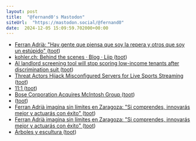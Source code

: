 ```yaml
---
layout: post
title:  "@fernand0's Mastodon"
siteUrl:  "https://mastodon.social/@fernand0"
date:  2024-12-05 15:09:59.702000+00:00
---
```

*  [Ferran Adrià: &quot;Hay gente que piensa que soy la repera y otros que soy un estúpido&quot;  ](https://www.heraldo.es/noticias/gastronomia/2024/11/25/ferran-adria-gente-piensa-repera-otros-estupido-1780506.html) ([toot](https://mastodon.social/@fernand0/113600849490658533))
*  [kohler.ch: Behind the scenes · Blog · Liip ](https://www.liip.ch/en/blog/kohler-ch-behind-the-scene) ([toot](https://mastodon.social/@fernand0/113600114402412775))
*  [AI landlord screening tool will stop scoring low-income tenants after discrimination suit ](https://www.theverge.com/2024/11/20/24297692/ai-landlord-tool-saferent-low-income-tenants-discrimination-settlemen) ([toot](https://mastodon.social/@fernand0/113599914915712387))
*  [Threat Actors Hijack Misconfigured Servers for Live Sports Streaming ](https://www.aquasec.com/blog/threat-actors-hijack-misconfigured-servers-for-live-sports-streaming) ([toot](https://mastodon.social/@fernand0/113599730603995661))
*  [11:1 ](https://mastodon.social/@fernand0/113599675682937147) ([toot](https://mastodon.social/@fernand0/113599675682937147))
*  [Bose Corporation Acquires McIntosh Group ](https://www.bose.com/pressroom/bose-acquires-mcintosh-group-announcemen) ([toot](https://mastodon.social/@fernand0/113599447389557055))
*  [ ](https://masto.es/@macosas) ([toot](https://mastodon.social/@fernand0/113598907810813291))
*  [Ferran Adrià imagina sin límites en Zaragoza: &quot;Si comprendes, innovarás mejor y actuarás con éxito&quot;  ](https://www.heraldo.es/noticias/gastronomia/2024/11/25/ferran-adria-zaragoza-telefonica-1780472.html) ([toot](https://mastodon.social/@fernand0/113598472376040569))
*  [Ferran Adrià imagina sin límites en Zaragoza: &quot;Si comprendes, innovarás mejor y actuarás con éxito&quot;  ](https://www.heraldo.es/noticias/gastronomia/2024/11/25/ferran-adria-zaragoza-telefonica-1780472.html) ([toot](https://mastodon.social/@fernand0/113597941624577175))
*  [Árboles y escultura ](https://www.flickr.com/photos/fernand0/54176055223) ([toot](https://mastodon.social/@fernand0/113597756851853837))
